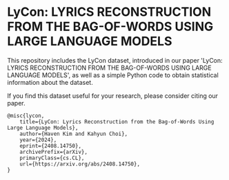 # LyCon: LYRICS RECONSTRUCTION FROM THE BAG-OF-WORDS USING LARGE LANGUAGE MODELS

This repository includes the LyCon dataset, introduced in our paper 'LyCon: LYRICS RECONSTRUCTION FROM THE BAG-OF-WORDS USING LARGE LANGUAGE MODELS', as well as a simple Python code to obtain statistical information about the dataset.

If you find this dataset useful for your research, please consider citing our paper.

```
@misc{lycon,
    title={LyCon: Lyrics Reconstruction from the Bag-of-Words Using Large Language Models}, 
    author={Haven Kim and Kahyun Choi},
    year={2024},
    eprint={2408.14750},
    archivePrefix={arXiv},
    primaryClass={cs.CL},
    url={https://arxiv.org/abs/2408.14750}, 
}
```
